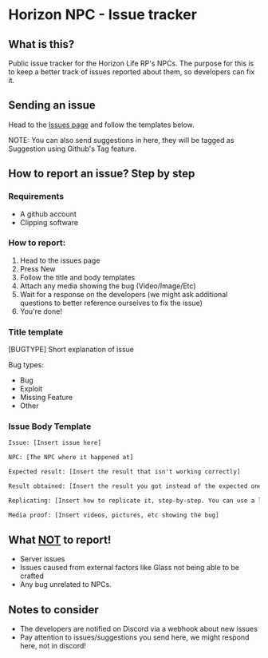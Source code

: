 # Horizon NPC - Issue tracker

## What is this?
Public issue tracker for the Horizon Life RP's NPCs. The purpose for this is to keep a better track of issues reported about them, so developers can fix it.

## Sending an issue
Head to the [Issues page](https://github.com/mycpphurts/HorizonNPC-IssueTracker/issues) and follow the templates below.

NOTE: You can also send suggestions in here, they will be tagged as Suggestion using Github's Tag feature.

## How to report an issue? Step by step

### Requirements
- A github account
- Clipping software

### How to report:
1. Head to the issues page
2. Press New
3. Follow the title and body templates
4. Attach any media showing the bug (Video/Image/Etc)
5. Wait for a response on the developers (we might ask additional questions to better reference ourselves to fix the issue)
6. You're done!

### Title template

[BUGTYPE] Short explanation of issue

Bug types:
- Bug
- Exploit
- Missing Feature
- Other

### Issue Body Template

```txt
Issue: [Insert issue here]

NPC: [The NPC where it happened at]

Expected result: [Insert the result that isn't working correctly]

Result obtained: [Insert the result you got instead of the expected one]

Replicating: [Insert how to replicate it, step-by-step. You can use a list]

Media proof: [Insert videos, pictures, etc showing the bug]
```

## What <u>NOT</u> to report!
- Server issues
- Issues caused from external factors like Glass not being able to be crafted
- Any bug unrelated to NPCs.

## Notes to consider
- The developers are notified on Discord via a webhook about new issues
- Pay attention to issues/suggestions you send here, we might respond here, not in discord!
